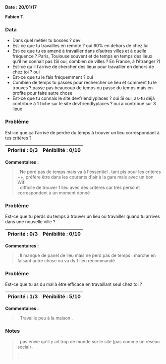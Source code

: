 **Date : 20/01/17**

**Fabien T.**

### Data

* Dans quel métier tu bosses ? dev
* Est-ce que tu travailles en remote ? oui 60% en dehors de chez lui
* Est-ce que tu es amené à travailler dans d’autres villes et à quelle fréquence ?  Paris, Toulouse souvent et de temps en temps 
des lieux qu'il ne connait pas
(Si oui, combien de villes ? En France, à l’étranger ?)
* Est-ce qu’il t’arrive de chercher des lieux pour travailler en dehors de chez toi ? oui
* Est-ce que tu le fais fréquemment ? oui
* Combien de temps tu passes pour rechercher ce lieu et comment tu le trouves ? passe pas beaucoup de temps ou passe du temps mais
en profite pour faire autre chose
* Est-ce que tu connais le site devfriendlyplaces ?  oui 
Si oui, as-tu déjà contribué à 1 fiche sur le site devfriendlyplaces ? oui a contribué sur 3 lieux

### Problème

Est-ce que ça t’arrive de perdre du temps à trouver un lieu correspondant à tes critères ? 

**Priorité :** 0/3 | **Pénibilité :** 0/10   
------------ | -------------  
**Commentaires :**
> .  Ne perd pas de temps mais va à l'essentiel
> .  tant pis pour les critères ++, préfère être dans les courants d'air à la gare mais avec un bon Wifi  
> .  difficile de trouver 1 lieu avec des critères car très perso et correspondent à un moment donné

### Problème

Est-ce que tu perds du temps à trouver un lieu où travailler quand tu arrives dans une nouvelle ville ? 

**Priorité :** 0/3 | **Pénibilité :** 0/10   
------------ | -------------  
**Commentaires :**
> .  Il manque de panel de lieu mais ne perd pas de temps
> .  marche en faisant autre chose ou va ds 1 lieu recommandé

### Probléme

Est-ce que tu as du mal à être efficace en travaillant seul chez toi ? 

**Priorité :** 1/3 | **Pénibilité :** 5/10   
------------ | -------------  
**Commentaires :**
> .  Travaille peu à la maison
> .  


### Notes

> .  pas envie qu'il y ait trop de monde sur le site (pas comme un réseau social)
> .  
> .  
> .  
